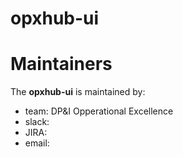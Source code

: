 # opxhub-ui

# Maintainers

The **opxhub-ui** is maintained by:
+ team: DP&I Opperational Excellence
+ slack:
+ JIRA:
+ email:
